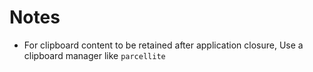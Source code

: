 # Notes
- For clipboard content to be retained after application closure, Use a clipboard manager like `parcellite`
